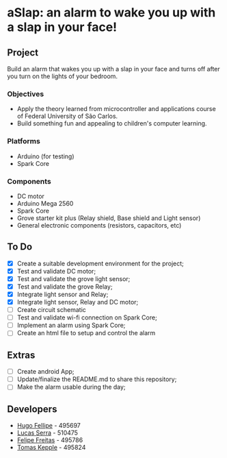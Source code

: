 aSlap: an alarm to wake you up with a slap in your face!
===============================================

## Project
Build an alarm that wakes you up with a slap in your face and turns off after you turn on the lights of your bedroom.

### Objectives
- Apply the theory learned from microcontroller and applications course of Federal University of São Carlos.
- Build something fun and appealing to children's computer learning.

### Platforms
- Arduino (for testing)
- Spark Core

### Components
- DC motor
- Arduino Mega 2560
- Spark Core
- Grove starter kit plus (Relay shield, Base shield and Light sensor)
- General electronic components (resistors, capacitors, etc)

## To Do
- [X] Create a suitable development environment for the project;
- [X] Test and validate DC motor;
- [X] Test and validate the grove light sensor;
- [X] Test and validate the grove Relay;
- [X] Integrate light sensor and Relay;
- [X] Integrate light sensor, Relay and DC motor;
- [ ] Create circuit schematic
- [ ] Test and validate wi-fi connection on Spark Core;
- [ ] Implement an alarm using Spark Core;
- [ ] Create an html file to setup and control the alarm

## Extras
- [ ] Create android App;
- [ ] Update/finalize the README.md to share this repository;
- [ ] Make the alarm usable during the day;

## Developers
- [Hugo Fellipe](https://github.com/Hugo-cruz)   - 495697
- [Lucas Serra](https://github.com/LucasSerra) - 510475
- [Felipe Freitas](https://github.com/prepilef) - 495786
- [Tomas Kepple](https://github.com/tomaskb)   - 495824
